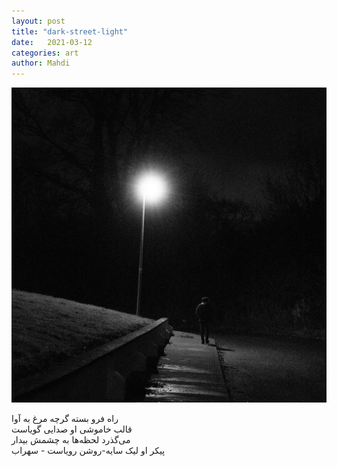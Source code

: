 ```yaml
---
layout: post
title: "dark-street-light"
date:   2021-03-12
categories: art
author: Mahdi
---
```


![dark-street-light](/img/arts/dark-street-light.jpg)

<span class='image-details lang-fa'>
راه فرو بسته گرچه مرغ به آوا<br/>
قالب خاموشی او صدایی گویاست<br/>
می‌گذرد لحظه‌ها به چشمش بیدار<br/>
پیکر او لیک سایه-روشن رویاست - سهراب 
</span>

